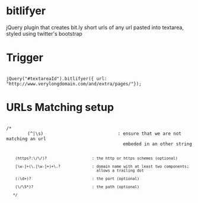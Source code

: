 bitlifyer
=========

jQuery plugin that creates bit.ly short urls of any url pasted into textarea, styled using twitter's bootstrap


Trigger
=========
<code>
jQuery("#textareaId").bitlifyer({ url: "http://www.verylongdomain.com/and/extra/pages/"});
</code>

URLs Matching setup
=========
<code>
/*
        (^|\s)                            : ensure that we are not matching an url 
                                            embeded in an other string
                                            
        (https?:\/\/)?                    : the http or https schemes (optional)
        
        [\w-]+(\.[\w-]+)+\.?              : domain name with at least two components;
                                            allows a trailing dot
                                            
        (:\d+)?                           : the port (optional)
        
        (\/\S*)?                          : the path (optional)
        
       */
</code>
